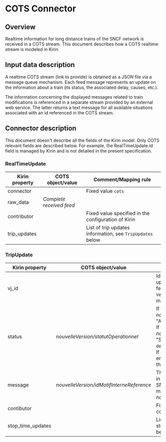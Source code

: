 # COTS Connector

## Overview
Realtime information for long distance trains of the SNCF network is received in a COTS stream. This document describes how a COTS realtime stream is modeled in Kirin.

## Input data description
A realtime COTS stream (link to provide) is obtained as a JSON file via a message queue mechanism. Each feed message represents an update on the information about a train (its status, the associated delay, causes, etc.).

The information concerning the displayed messages related to train modifications is referenced in a separate stream provided by an external web service. The latter returns a text message for all available situations associated with an id referenced in the COTS stream.

## Connector description
This document doesn't describe all the fields of the Kirin model. Only COTS relevant fields are described below. For example, the RealTimeUpdate.id field is managed by Kirin and is not detailed in the present specification.

### RealTimeUpdate

Kirin property | COTS object/value | Comment/Mapping rule
--- | --- | ---
connector |  | Fixed value `cots`
raw_data | _Complete received feed_ | 
contributor |  | Fixed value specified in the configuration of Kirin
trip_updates |  | List of trip updates information, see `TripUpdates` below

### TripUpdate
Kirin property | COTS object/value | Comment/Mapping rule
--- | --- | ---
vj_id | | Id of the `VehicleJourney` in Navitia updated by this `TripUpdate`. A COTS feed can udpate more than one `VehicleJourney`, see below for the mapping method
status | *nouvelleVersion/statutOperationnel* | If the value of *nouvelleVersion/statutOperationnel* is "AJOUTEE", this field value is `add`.<br/>If the value of *nouvelleVersion/statutOperationnel* is "SUPPRIMEE", then this field value is `delete`.<br/>If *nouvelleVersion/statutOperationnel* is empty or has the value "PERTURBEE", then this field value is `update`.
message | *nouvelleVersion/idMotifInterneReference* | The label of the message is referenced in the separate feed returned by the SNCF web service by the id that matches the value of *nouvelleVersion/idMotifInterneReference*
contibutor |  | Fixed value specified in the configuration of Kirin
stop_time_updates |  | List of arrival/departure time updates at stops for this trip, see `StopTimeUpdates` below


